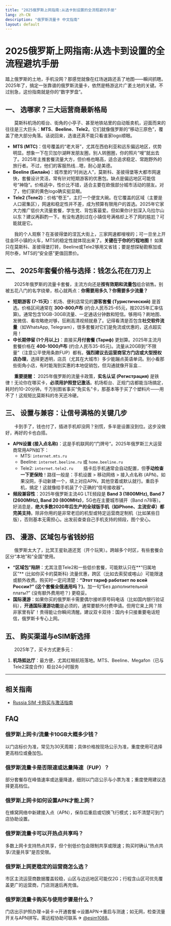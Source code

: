 ```yaml
---
title: "2025俄罗斯上网指南:从选卡到设置的全流程避坑手册"
lang: zh-CN
description: "俄罗斯流量卡 中文指南"
layout: default
---
```

# 2025俄罗斯上网指南:从选卡到设置的全流程避坑手册

踏上俄罗斯的土地，手机没网？那感觉就像在红场迷路还丢了地图——瞬间抓瞎。2025年了，搞定一张靠谱的俄罗斯流量卡，依然是畅游这片广袤土地的关键。不过别急，这份指南就是你的“数字罗盘”。

## 一、 选哪家？三大运营商最新格局

　　莫斯科机场的柜台、街角的小亭子、甚至地铁站里的自动贩卖机，迎面而来的往往是三大巨头：**MTS**、**Beeline**、**Tele2**。它们就像俄罗斯的“移动三原色”，覆盖了绝大部分角落。话说回来，选谁还真不能只看谁家logo顺眼。

*   **MTS (МТС)**：信号覆盖的“老大哥”，尤其在西伯利亚和远东偏远地区，优势明显。想象一下在贝加尔湖畔发朋友圈，别人转圈圈，你的照片“嗖”就出去了。2025年主推套餐流量大方，但价格也略高，适合追求稳定、常跑野外的旅行者。不过，他们的客服热线…嗯，耐心是美德。
*   **Beeline (Билайн)**：城市里的“时尚达人”，莫斯科、圣彼得堡等大都市网速快，套餐设计灵活，常有针对短期游客的优惠包。缺点是偏远地区可能信号“神隐”。价格适中，性价比不错，适合主要在欧俄部分城市活动的朋友。对了，他们家的黄色logo确实挺显眼。
*   **Tele2 (Теле2)**：价格“卷王”，主打一个便宜大碗。在它覆盖的区域（主要是人口密集区），网速和稳定性并不差，成为预算有限用户的首选。2025年它家大力推广低价大流量套餐，学生党、背包客最爱。但如果你计划深入乌拉尔山以东？建议再斟酌一下。有没有遇到过在小镇信号满格却上不了网的尴尬？可能就是它。

　　我的个人观察？在圣彼得堡的涅瓦大街上，三家网速都嗖嗖的；可一旦坐上开往金环小镇的火车，MTS的稳定性就体现出来了。**关键在于你的行程地图！** 如果只在莫斯科、圣彼得堡打转，Beeline或Tele2够用又省钱；要是想探秘勘察加或阿尔泰，MTS的“安全感”更值回票价。

## 二、 2025年套餐价格与选择：钱怎么花在刀刃上

　　2025年俄罗斯的流量卡套餐，主流方向还是**按有效期和流量包**组合销售。别被五花八门的名字绕晕，核心就两点：**你需要用多久？你需要多少流量？**

*   **短期游客 (7-15天)**：机场、便利店常见的**游客套餐 (Туристический)** 是首选。价格区间通常在 **300-800卢布** (约合人民币25-65元，按2025年汇率估算)。通常包含10GB-30GB流量、一定通话分钟数和短信。够用吗？刷地图、发微信、看攻略绝对够，狂刷高清视频就悬了。记得看清是否包含**社交软件流量**（如WhatsApp, Telegram），很多套餐对它们是免流或优惠的，这点超实用！
*   **中长期停留 (1个月以上)**：直接买**月付套餐 (Тариф)** 更划算。2025年主流月套餐价格在 **400-1000卢布** (约合人民币35-85元)。流量从20GB到“不限量”（注意公平使用条款FUP）都有。**强烈建议去运营商官方门店或大型授权店办理**，选择更透明，店员（尤其在大城市）多少能蹦点英语单词。别小看那些街角小店，有时能淘到实惠的本地促销包，但沟通就像开盲盒…

　　**重要提醒：** 2025年俄罗斯的流量卡政策，**实名认证 (Регистрация)** 是铁律！无论你在哪买卡，**必须用护照登记激活**。机场柜台、正规门店都能当场搞定，耗时约10-20分钟。千万别图省事买“免实名”卡，那基本等于买了个塑料片——用不了！这规矩比莫斯科的冬天还冷硬。

## 三、 设置与兼容：让信号满格的关键几步

　　卡到手了，钱也付了，插进手机却没网？别慌，多半是设置没到位。这步没做好，再好的卡也白搭。

*   **APN设置 (接入点名称)**：这是手机联网的“门牌号”。2025年俄罗斯三大运营商常用APN如下：
    *   MTS: `internet.mts.ru`
    *   Beeline: `internet.beeline.ru` 或 `home.beeline.ru`
    *   Tele2: `internet.tele2.ru`
　　插卡后手机通常会自动配置，但**手动检查一下更保险**！路径一般是：手机设置 > 移动网络 > 接入点名称 (APN)。如果没网，手动新建一个，填上对应APN，其他空着或默认就行。重启手机，搞定！这就像给手机装了个正确的“信号接收器”。
*   **频段兼容性**：2025年俄罗斯主流4G LTE频段是 **Band 3 (1800MHz), Band 7 (2600MHz), Band 20 (800MHz)**，5G也在主要城市铺开（Band n78等）。好消息是，**绝大多数2020年后生产的全球版手机（如iPhone、主流安卓）都完美支持**。除非你用的是非常老旧的机型或特定运营商定制机（比如某些日版），否则基本无需担心。出发前查查自己手机支持的频段，图个安心。

## 四、 漫游、区域包与省钱妙招

　　俄罗斯太大了，比冥王星轨道还宽（开个玩笑）。跨越多个时区，有些套餐会区分“本地”和“全国”使用。

*   **“区域包”陷阱**：尤其注意Tele2和一些低价套餐，可能默认只在**“归属地区”** (比如你买卡的莫斯科) 流量优惠，跨区（比如去索契或喀山）可能限速或额外收费。购买时一定问清楚：**“Этот тариф работает по всей России?” (这个套餐全俄通用吗？)**。加一句“Без дополнительной платы?” (没有额外费用吧？) 更稳妥。
*   **国际漫游**：如果你买的俄罗斯卡需要偶尔接听原号码电话（比如国内银行验证码），**开通国际漫游功能**是必须的，通常要额外付费申请。但用它来上网？除非家里有矿！贵得能让你瞬间清醒。建议双卡双待：国内卡只接重要电话短信，俄罗斯卡专心上网。

## 五、 购买渠道与eSIM新选择

　　2025年了，买卡方式更多元：

1.  **机场抵达厅**：最方便，尤其红眼航班落地。MTS、Beeline、Megafon（已与Tele2深度合作）柜台24小时服务

<!-- crosslink -->
---

## 相关指南

- [Russia SIM 卡购买与激活指南](https://faciylike.github.io/russia-sim-guides)

<!-- BEGIN_RUSSIA_FAQ -->
## FAQ

### 俄罗斯上网卡/流量卡10GB大概多少钱？
以门店标价为准，常见为30天周期；具体价格按现场公示为准，重度使用可选择更高档位或叠加包。

### 俄罗斯流量卡是否限速或达量降速（FUP）？
部分套餐存在峰值速率或达量降速，细则以门店公示与小票为准；重度使用建议选择更高档位。

### 俄罗斯上网卡如何设置APN才能上网？
在蜂窝网络中新建接入点（APN），保存后重启或切换飞行模式；如不清楚可到门店协助设置。

### 俄罗斯流量卡可以开热点共享吗？
多数上网卡支持热点共享，但个别低价包会限制共享或限速；购买时确认“热点共享/流量共享”是否受限。

### 俄罗斯上网更稳定的运营商怎么选？
市区主流运营商数据覆盖较稳，山区与边远地区可能仅2G；行程含山区可优先覆盖更广的运营商，门店测速后再充值。

### 俄罗斯流量卡购买与使用步骤是什么？
门店出示护照办理→装卡→开通套餐→设置APN→重启与测速；如无网，检查流量开关与APN拼写。需远程协助可联系 ✈ [@esim1088](https://t.me/s/esim1088)。

<script type="application/ld+json">
{"@context": "https://schema.org", "@type": "FAQPage", "mainEntity": [{"@type": "Question", "name": "俄罗斯上网卡/流量卡10GB大概多少钱？", "acceptedAnswer": {"@type": "Answer", "text": "以门店标价为准，常见为30天周期；具体价格按现场公示为准，重度使用可选择更高档位或叠加包。"}}, {"@type": "Question", "name": "俄罗斯流量卡是否限速或达量降速（FUP）？", "acceptedAnswer": {"@type": "Answer", "text": "部分套餐存在峰值速率或达量降速，细则以门店公示与小票为准；重度使用建议选择更高档位。"}}, {"@type": "Question", "name": "俄罗斯上网卡如何设置APN才能上网？", "acceptedAnswer": {"@type": "Answer", "text": "在蜂窝网络中新建接入点（APN），保存后重启或切换飞行模式；如不清楚可到门店协助设置。"}}, {"@type": "Question", "name": "俄罗斯流量卡可以开热点共享吗？", "acceptedAnswer": {"@type": "Answer", "text": "多数上网卡支持热点共享，但个别低价包会限制共享或限速；购买时确认“热点共享/流量共享”是否受限。"}}, {"@type": "Question", "name": "俄罗斯上网更稳定的运营商怎么选？", "acceptedAnswer": {"@type": "Answer", "text": "市区主流运营商数据覆盖较稳，山区与边远地区可能仅2G；行程含山区可优先覆盖更广的运营商，门店测速后再充值。"}}, {"@type": "Question", "name": "俄罗斯流量卡购买与使用步骤是什么？", "acceptedAnswer": {"@type": "Answer", "text": "门店出示护照办理→装卡→开通套餐→设置APN→重启与测速；如无网，检查流量开关与APN拼写。需远程协助可联系 ✈ @esim1088。"}}]}
</script>
<!-- END_RUSSIA_FAQ -->
